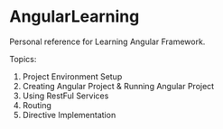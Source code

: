 # AngularLearning
Personal reference for Learning Angular Framework.

Topics:
1. Project Environment Setup
2. Creating Angular Project & Running Angular Project
3. Using RestFul Services
4. Routing 
5. Directive Implementation
